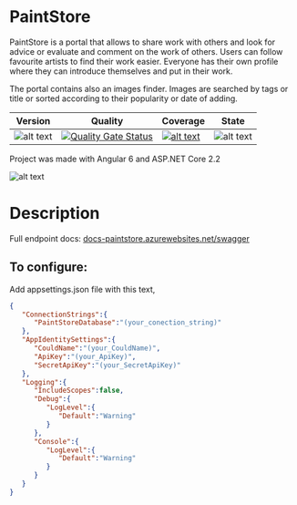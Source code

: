 # PaintStore

PaintStore is a portal that allows to share work with others and look for advice or evaluate and comment on the work of others. Users can follow favourite artists to find their work easier. Everyone has their own profile where they can introduce themselves and put in their work. 

The portal contains also an images finder. Images are searched by tags or title or sorted according to their popularity or date of adding.

|Version|Quality|Coverage|State|
|---|---|---|---|
|![alt text](https://img.shields.io/badge/version-1.0.1-brightgreen.svg) |[![Quality Gate Status](https://sonarcloud.io/api/project_badges/measure?project=wojtek-rak_PaintStore_BackEnd&metric=alert_status)](https://sonarcloud.io/dashboard?id=wojtek-rak_PaintStore_BackEnd)|[![alt text](https://img.shields.io/badge/Coverage-63.6%25-red.svg)](https://sonarcloud.io/component_measures?id=wojtek-rak_PaintStore_BackEnd&metric=coverage)| ![alt text](https://img.shields.io/badge/state-in%20development-red.svg)|


Project was made with Angular 6 and ASP.NET Core 2.2

![alt text](https://raw.githubusercontent.com/wjankowska/screenshots/master/paintstore1.PNG)

Description
=====
Full endpoint docs: [docs-paintstore.azurewebsites.net/swagger](https://docs-paintstore.azurewebsites.net/swagger)



To configure:
-------
Add appsettings.json file with this text,
```json
{  
   "ConnectionStrings":{  
      "PaintStoreDatabase":"(your_conection_string)"
   },
   "AppIdentitySettings":{  
      "CouldName":"(your_CouldName)",
      "ApiKey":"(your_ApiKey)",
      "SecretApiKey":"(your_SecretApiKey)"
   },
   "Logging":{  
      "IncludeScopes":false,
      "Debug":{  
         "LogLevel":{  
            "Default":"Warning"
         }
      },
      "Console":{  
         "LogLevel":{  
            "Default":"Warning"
         }
      }
   }
}
```

